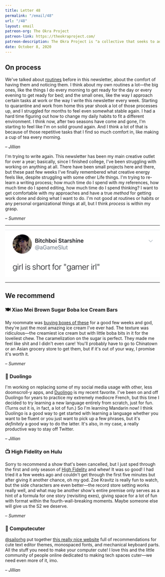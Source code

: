 ```yaml
---
title: Letter 48
permalink: "/email/48"
url: "/48"
layout: email
patreon-org: The Okra Project
patreon-link: https://theokraproject.com/
patreon-description: The Okra Project is "a collective that seeks to address the global crisis faced by Black Trans people by bringing home cooked, healthy, and culturally specific meals and resources to Black Trans People wherever we can reach them." A full session is $90—help us get there!
date: October 8, 2020
---
```


## On process

We've talked about [routines](https://letterstosummer.com/24) before in this newsletter, about the comfort of having them and noticing them. I think about my own routines a lot—the big ones, like the things I do every morning to get ready for the day or every evening to get ready for bed; and the small ones, like the way I approach certain tasks at work or the way I write this newsletter every week. Starting to quarantine and work from home this year shook a lot of those processes up, and I struggled for months to feel even somewhat stable again. I had a hard time figuring out how to change my daily habits to fit a different environment. I think now, after two seasons have come and gone, I'm starting to feel like I'm on solid ground again. And I think a lot of that is because of those repetitive tasks that I find so much comfort in, like making a cup of tea every morning.

– *Jillian*

I'm trying to write again. This newsletter has been my main creative outlet for over a year; basically, since I finished college, I've been struggling with working on anything at all. There have been small projects here and there, but these past few weeks I've finally remembered what creative energy feels like, despite struggling with some other Life things. I'm trying to re-learn a writing process; how much time do I spend with my references, how much time do I spend editing, how much time do I spend thinking? I want to get comfortable with my approaches and have a true *method* for getting work done and doing what I want to do. I'm not good at routines or habits or any personal organizational things at all, but I think *process* is within my grasp.

– *Summer*

<hr>

<a href="https://twitter.com/aGameSlut/status/1311504979354677248">
  <img src="/assets/images/tweets/48.jpeg" class="tweet">
</a>

<hr>

## We recommend

### 🍽️ Xiao Mei Brown Sugar Boba Ice Cream Bars

My roommate was [buying boxes of these](https://fresh.hmart.com/media/catalog/product/cache/4a29384b44aa82bd9906cfa705b6f349/3/3/3323002181.png) for a good few weeks and god, they're just the most amazing ice cream I've ever had. The texture was ridiculous—the creamiest ice cream but with little boba bits in it for the loveliest chew. The caramelization on the sugar is perfect. They made me feel like shit and I didn't even care! You'll probably have to go to Chinatown or an Asian grocery store to get them, but if it's out of your way, I promise it's worth it.

– *Summer*

### 📱 Duolingo

I'm working on replacing some of my social media usage with other, less doomscroll-y apps, and [Duolingo](https://www.duolingo.com) is my recent favorite. I've been on and off Duolingo for years to practice my extremely mediocre French, but this time I decided to try learning a new language entirely from scratch, just for fun. (Turns out it is, in fact, a lot of fun.) So I'm learning Mandarin now! I think Duolingo is a good way to get started with learning a language whether you want to be fluent or you just want to pick up a few phrases, but it's *definitely* a good way to do the latter. It's also, in my case, a really productive way to stay off Twitter.

– *Jillian*

### 📺 High Fidelity on Hulu

Sorry to recommend a show that's been cancelled, but I just sped through the first and only season of [High Fidelity](https://www.hulu.com/series/high-fidelity-52cb09be-ccc9-4eb4-9db8-f00b0443b2f5) and whew! It was so good! I had tried it a few weeks ago and couldn't get through the first five minutes but after giving it another chance, oh my god. Zoe Kravitz is really fun to watch, but the side characters are even better—the record store setting works really well, and what may be another show's entire premise only serves as a hint of a formula for one story (revisiting exes), giving space for a lot of fun with format within the fourth-wall-breaking moments. Maybe someone else will give us the S2 we deserve.

– *Summer*

### 📱 Computecuter

[@sailorhg](https://www.twitter.com/sailorhg) put together [this really nice website](https://computecuter.com) full of recommendations for cute text editor themes, monospaced fonts, and mechanical keyboard parts. All the stuff you need to make your computer cute! I love this and the little community of people online dedicated to making tech spaces cuter—we need even more of it, imo.

– *Jillian*
